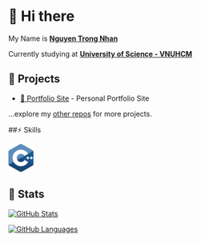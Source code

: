 # 👋 Hi there 

My Name is [**Nguyen Trong Nhan**](https://nhan925.github.io)

Currently studying at [**University of Science - VNUHCM**](https://www.hcmus.edu.vn/)

## 🚧 Projects

- [👀 Portfolio Site](https://nhan925.github.io) - Personal Portfolio Site

...explore my [other repos](https://github.com/nhan925?tab=repositories) for more projects.

##⚡️ Skills

<img src="https://github.com/nhan925/nhan925/blob/main/cpp.svg" style="width: 50px; length: 50px;">

## 🔖 Stats


[![GitHub Stats](https://github-readme-stats.vercel.app/api?username=nhan925&show_icons=true&hide_border=true&theme=material-palenight&count_private=true)](https://github.com/anuraghazra/github-readme-stats)



[![GitHub Languages](https://github-readme-stats.vercel.app/api/top-langs/?&username=nhan925&layout=compact&hide_border=true&langs_count=8&theme=material-palenight)](https://github.com/anuraghazra/github-readme-stats)

